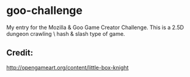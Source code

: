 goo-challenge
=============

My entry for the Mozilla &amp; Goo Game Creator Challenge.
This is a 2.5D dungeon crawling \ hash &amp; slash type of game.


Credit:
-------
http://opengameart.org/content/little-box-knight
